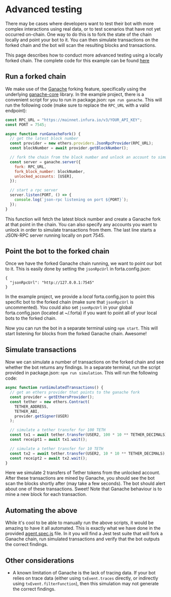 # Advanced testing

There may be cases where developers want to test their bot with more complex interactions using real data, or to test scenarios that have not yet occurred on-chain. One way to do this is to fork the state of the chain locally and point your bot to it. You can then simulate transactions on the forked chain and the bot will scan the resulting blocks and transactions.

This page describes how to conduct more advanced testing using a locally forked chain. The complete code for this example can be found [here](https://github.com/forta-network/forta-bot-examples/tree/master/advanced-testing-js)

## Run a forked chain

We make use of the [Ganache](https://trufflesuite.com/ganache/) forking feature, specifically using the underlying [ganache-core](https://www.npmjs.com/package/ganache-core) library. In the example project, there is a convenient script for you to run in package.json: `npm run ganache`. This will run the following code (make sure to replace the `RPC_URL` with a valid endpoint):

```javascript
const RPC_URL = "https://mainnet.infura.io/v3/YOUR_API_KEY";
const PORT = 7545;

async function runGanacheFork() {
  // get the latest block number
  const provider = new ethers.providers.JsonRpcProvider(RPC_URL);
  const blockNumber = await provider.getBlockNumber();

  // fork the chain from the block number and unlock an account to simulate transactions from
  const server = ganache.server({
    fork: RPC_URL,
    fork_block_number: blockNumber,
    unlocked_accounts: [USER],
  });

  // start a rpc server
  server.listen(PORT, () => {
    console.log(`json-rpc listening on port ${PORT}`);
  });
}
```

This function will fetch the latest block number and create a Ganache fork at that point in the chain. You can also specify any accounts you want to unlock in order to simulate transactions from them. The last line starts a JSON-RPC server running locally on port 7545.

## Point the bot to the forked chain

Once we have the forked Ganache chain running, we want to point our bot to it. This is easily done by setting the `jsonRpcUrl` in forta.config.json:

```
{
  "jsonRpcUrl": "http://127.0.0.1:7545"
}
```

In the example project, we provide a _local_ forta.config.json to point this specific bot to the forked chain (make sure that `jsonRpcUrl` is uncommented). You could also set `jsonRpcUrl` in your global forta.config.json (located at ~/.forta) if you want to point all of your local bots to the forked chain.

Now you can run the bot in a separate terminal using `npm start`. This will start listening for blocks from the forked Ganache chain. Awesome!

## Simulate transactions

Now we can simulate a number of transactions on the forked chain and see whether the bot returns any findings. In a separate terminal, run the script provided in package.json: `npm run simulation`. This will run the following code:

```javascript
async function runSimulatedTransactions() {
  // get an ethers provider that points to the ganache fork
  const provider = getEthersProvider();
  const tether = new ethers.Contract(
    TETHER_ADDRESS,
    TETHER_ABI,
    provider.getSigner(USER)
  );

  // simulate a tether transfer for 100 TETH
  const tx1 = await tether.transfer(USER2, 100 * 10 ** TETHER_DECIMALS);
  const receipt1 = await tx1.wait();

  // simulate a tether transfer for 10 TETH
  const tx2 = await tether.transfer(USER2, 10 * 10 ** TETHER_DECIMALS);
  const receipt2 = await tx2.wait();
}
```

Here we simulate 2 transfers of Tether tokens from the unlocked account. After these transactions are mined by Ganache, you should see the bot scan the blocks shortly after (may take a few seconds). The bot should alert about one of these transactions. Sweet! Note that Ganache behaviour is to mine a new block for each transaction.

## Automating the above

While it's cool to be able to manually run the above scripts, it would be amazing to have it all automated. This is exactly what we have done in the provided [agent.spec.js](https://github.com/forta-network/forta-bot-examples/blob/master/advanced-testing-js/src/agent.spec.js) file. In it you will find a Jest test suite that will fork a Ganache chain, run simulated transactions and verify that the bot outputs the correct findings.

## Other considerations

- A known limitation of Ganache is the lack of tracing data. If your bot relies on trace data (either using `txEvent.traces` directly, or indirectly using `txEvent.filterFunction`), then this simulation may not generate the correct findings.
